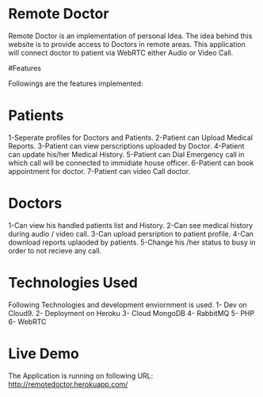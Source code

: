 # Remote Doctor

Remote Doctor is an implementation of personal Idea. The idea behind this website is to provide access to Doctors in remote areas. 
This application will connect doctor to patient via WebRTC  either Audio or Video Call.

#Features

Followings are the features implemented:

# Patients

 1-Seperate profiles for Doctors and Patients.
 2-Patient can Upload Medical Reports.
 3-Patient can view perscriptions uploaded by Doctor.
 4-Patient can update his/her Medical History.
 5-Patient can Dial Emergency call in which call will be connected to immidiate house officer.
 6-Patient can book appointment for doctor.
 7-Patient can video Call doctor.

# Doctors

 1-Can view his handled patients list and History.
 2-Can see medical history during audio / video call.
 3-Can upload persription to patient profile.
 4-Can download reports uplaoded by patients.
 5-Change his /her status to busy in order to not recieve any call.


# Technologies Used

Following Technologies and development enviornment is used.
 1- Dev on Cloud9.
 2- Deployment on Heroku
 3- Cloud MongoDB 
 4- RabbitMQ
 5- PHP 
 6- WebRTC

# Live Demo

The Application is running on following URL: http://remotedoctor.herokuapp.com/